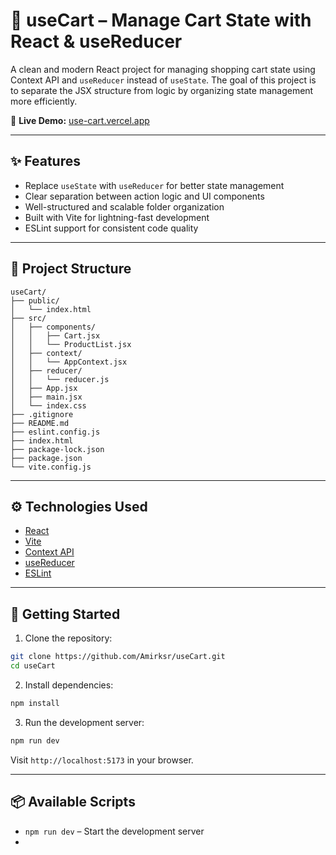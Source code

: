 # 🛒 useCart – Manage Cart State with React & useReducer

A clean and modern React project for managing shopping cart state using Context API and `useReducer` instead of `useState`. The goal of this project is to separate the JSX structure from logic by organizing state management more efficiently.

🔗 **Live Demo:** [use-cart.vercel.app](https://use-cart.vercel.app)

---

## ✨ Features

- Replace `useState` with `useReducer` for better state management
- Clear separation between action logic and UI components
- Well-structured and scalable folder organization
- Built with Vite for lightning-fast development
- ESLint support for consistent code quality

---

## 📁 Project Structure

```
useCart/
├── public/
│   └── index.html
├── src/
│   ├── components/
│   │   ├── Cart.jsx
│   │   └── ProductList.jsx
│   ├── context/
│   │   └── AppContext.jsx
│   ├── reducer/
│   │   └── reducer.js
│   ├── App.jsx
│   ├── main.jsx
│   └── index.css
├── .gitignore
├── README.md
├── eslint.config.js
├── index.html
├── package-lock.json
├── package.json
└── vite.config.js
```

---

## ⚙️ Technologies Used

- [React](https://reactjs.org/)
- [Vite](https://vitejs.dev/)
- [Context API](https://reactjs.org/docs/context.html)
- [useReducer](https://reactjs.org/docs/hooks-reference.html#usereducer)
- [ESLint](https://eslint.org/)

---

## 🚀 Getting Started

1. Clone the repository:

```bash
git clone https://github.com/Amirksr/useCart.git
cd useCart
```

2. Install dependencies:

```bash
npm install
```

3. Run the development server:

```bash
npm run dev
```

Visit `http://localhost:5173` in your browser.

---

## 📦 Available Scripts

- `npm run dev` – Start the development server
-